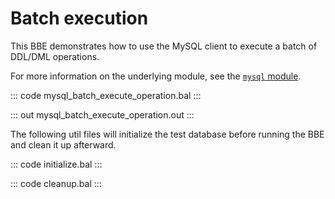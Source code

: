# Batch execution

This BBE demonstrates how to use the MySQL client to execute a batch of DDL/DML operations. 

For more information on the underlying module, see the [`mysql` module](https://lib.ballerina.io/ballerinax/mysql/latest/).

::: code mysql_batch_execute_operation.bal :::

::: out mysql_batch_execute_operation.out :::

The following util files will initialize the test database before running the BBE and clean it up afterward.

::: code initialize.bal :::

::: code cleanup.bal :::
